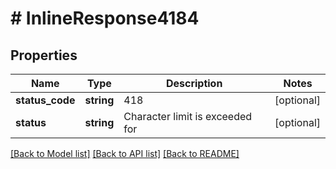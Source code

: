 # # InlineResponse4184

## Properties

Name | Type | Description | Notes
------------ | ------------- | ------------- | -------------
**status_code** | **string** | 418 | [optional]
**status** | **string** | Character limit is exceeded for | [optional]

[[Back to Model list]](../../README.md#models) [[Back to API list]](../../README.md#endpoints) [[Back to README]](../../README.md)
